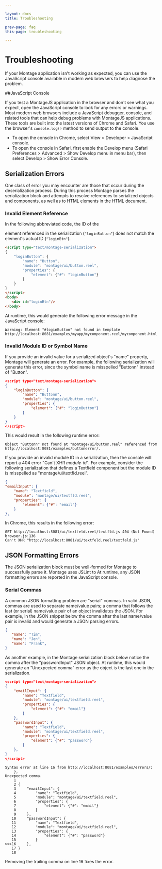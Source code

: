 ```yaml
---

layout: docs
title: Troubleshooting

prev-page: faq
this-page: troubleshooting

---
```


# Troubleshooting

If your Montage application isn't working as expected, you can use the JavaScript console available in modern web browsers to help diagnose the problem.

##JavaScript Console

If you test a MontageJS application in the browser and don't see what you expect, open the JavaScript console to look for any errors or warnings. Most modern web browsers include a JavaScript debugger, console, and related tools that can help debug problems with MontageJS applications. These tools are built into the latest versions of Chrome and Safari. You use the browser's `console.log()` method to send output to the console.

* To open the console in Chrome, select View > Developer > JavaScript console.
* To open the console in Safari, first enable the Develop menu (Safari Preferences > Advanced > Show Develop menu in menu bar), then select Develop > Show Error Console.

## Serialization Errors
One class of error you may encounter are those that occur during the deserialization process. During this process Montage parses the serialization block and attempts to resolve references to serialized objects and components, as well as to HTML elements in the HTML document.

### Invalid Element Reference
In the following abbreviated code, the ID of the <div> element referenced in the serialization (`"loginButton"`) does not match the element's actual ID (`"loginBtn"`).

```html
<script type="text/montage-serialization">
{
    "loginButton": {
        "name": "Button",
        "module": "montage/ui/button.reel",
        "properties": {
            "element": {"#": "loginButton"}
        }
    }
}
</script>
<body>
   <div id="loginBtn"/>
</body>
```

At runtime, this would generate the following error message in the JavaScript console:

```
Warning: Element "#loginButton" not found in template
http://localhost:8081/examples/myapp/mycomponent.reel/mycomponent.html
```

### Invalid Module ID or Symbol Name
If you provide an invalid value for a serialized object's "name" property, Montage will generate an error. For example, the following serialization will generate this error, since the symbol name is misspelled "Buttonn" instead of "Button".

```json
<script type="text/montage-serialization">
{
    "loginButton": {
        "name": "Buttonn",
        "module": "montage/ui/button.reel",
        "properties": {
            "element": {"#": "loginButton"}
        }
    }
}
</script>
```

This would result in the following runtime error:

```
Object "Buttonn" not found at "montage/ui/button.reel" referenced from http://localhost:8081/examples/buttonerror/.
```

If you provide an invalid module ID in a serialization, then the console will report a 404 error "Can't XHR _module-id_". For example, consider the following serialization that defines a Textfield component but the module ID is misspelled as "montage/ui/textfld.reel".

```json
{
"emailInput": {
    "name": "Textfield",
    "module": "montage/ui/textfld.reel",
    "properties": {
        "element": {"#": "email"}
    }
},
```

In Chrome, this results in the following error:

```
GET http://localhost:8081/ui/textfeld.reel/textfld.js 404 (Not Found) browser.js:136
Can't XHR "http://localhost:8081/ui/textfeld.reel/textfeld.js"
```

## JSON Formatting Errors
The JSON serialization block must be well-formed for Montage to successfully parse it. Montage uses JSLint to At runtime, any JSON formatting errors are reported in the JavaScript console.

### Serial Commas
A common JSON formatting problem are "serial" commas. In valid JSON, commas are used to separate name/value pairs; a comma that follows the last (or serial) name/value pair of an object invalidates the JSON. For example, in the JSON snippet below the comma after the last name/value pair is invalid and would generate a JSON parsing errors.

```json
{
   "name": "Tim",
   "name": "Jen",
   "name": "Frank",
}
```

As another example, in the Montage serialization block below notice the comma after the "passwordInput" JSON object. At runtime, this would generate an "Unexpected comma" error as the object is the last one in the serialization.

```json
<script type="text/montage-serialization">
{
    "emailInput": {
        "name": "Textfield",
        "module": "montage/ui/textfield.reel",
        "properties": {
            "element": {"#": "email"}
        }
    },
    "passwordInput": {
        "name": "Textfield",
        "module": "montage/ui/textfield.reel",
        "properties": {
            "element": {"#": "password"}
        }
    },
}
</script>
```

```console
Syntax error at line 16 from http://localhost:8081/examples/errors/:
    },
Unexpected comma.
    1 
    2 {
    3     "emailInput": {
    4         "name": "Textfield",
    5         "module": "montage/ui/textfield.reel",
    6         "properties": {
    7             "element": {"#": "email"}
    8         }
    9     },
   10     "passwordInput": {
   11         "name": "Textfield",
   12         "module": "montage/ui/textfield.reel",
   13         "properties": {
   14             "element": {"#": "password"}
   15         }
>>>16     },
   17 }
   18
```

Removing the trailing comma on line 16 fixes the error.
